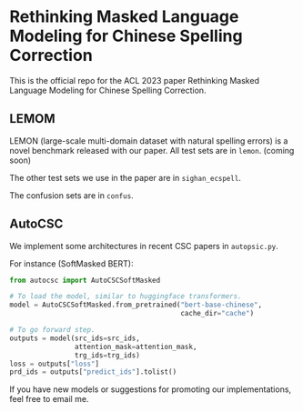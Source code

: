 # Rethinking Masked Language Modeling for Chinese Spelling Correction

This is the official repo for the ACL 2023 paper Rethinking Masked Language Modeling for Chinese Spelling Correction.



## LEMOM

LEMON (large-scale multi-domain dataset with natural spelling errors) is a novel benchmark released with our paper. All test sets are in `lemon`. (coming soon)

The other test sets we use in the paper are in `sighan_ecspell`.

The confusion sets are in `confus`.



## AutoCSC

We implement some architectures in recent CSC papers in `autopsic.py`.

For instance (SoftMasked BERT):

```python
from autocsc import AutoCSCSoftMasked

# To load the model, similar to huggingface transformers.
model = AutoCSCSoftMasked.from_pretrained("bert-base-chinese",
                                          cache_dir="cache")

# To go forward step.
outputs = model(src_ids=src_ids,
                attention_mask=attention_mask,
                trg_ids=trg_ids)
loss = outputs["loss"]
prd_ids = outputs["predict_ids"].tolist()
```

If you have new models or suggestions for promoting our implementations, feel free to email me.

